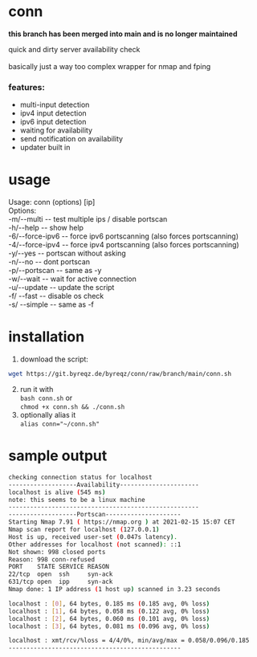 # conn

__this branch has been merged into main and is no longer maintained__

quick and dirty server availability check <br> <br>
basically just a way too complex wrapper for nmap and fping <br>

### features: 
- multi-input detection
- ipv4 input detection
- ipv6 input detection
- waiting for availability
- send notification on availability
- updater built in

# usage
Usage: conn (options) [ip] <br>
Options: <br>
 -m/--multi -- test multiple ips / disable portscan <br>
 -h/--help -- show help <br>
 -6/--force-ipv6 -- force ipv6 portscanning (also forces portscanning) <br>
 -4/--force-ipv4 -- force ipv4 portscanning (also forces portscanning) <br>
 -y/--yes -- portscan without asking <br>
 -n/--no -- dont portscan <br>
 -p/--portscan -- same as -y <br>
 -w/--wait -- wait for active connection <br>
 -u/--update -- update the script <br>
 -f/ --fast -- disable os check <br>
 -s/ --simple -- same as -f <br>

# installation
1. download the script: <br>
```bash
wget https://git.byreqz.de/byreqz/conn/raw/branch/main/conn.sh
```
2. run it with <br>
``
bash conn.sh
``
or <br>
``
chmod +x conn.sh && ./conn.sh
``
3. optionally alias it <br>
``alias conn="~/conn.sh"``

# sample output
```bash
checking connection status for localhost
-------------------Availability----------------------
localhost is alive (545 ms)
note: this seems to be a linux machine
-----------------------------------------------------
-------------------Portscan---------------------
Starting Nmap 7.91 ( https://nmap.org ) at 2021-02-15 15:07 CET
Nmap scan report for localhost (127.0.0.1)
Host is up, received user-set (0.047s latency).
Other addresses for localhost (not scanned): ::1
Not shown: 998 closed ports
Reason: 998 conn-refused
PORT    STATE SERVICE REASON
22/tcp  open  ssh     syn-ack
631/tcp open  ipp     syn-ack
Nmap done: 1 IP address (1 host up) scanned in 3.23 seconds

localhost : [0], 64 bytes, 0.185 ms (0.185 avg, 0% loss)
localhost : [1], 64 bytes, 0.058 ms (0.122 avg, 0% loss)
localhost : [2], 64 bytes, 0.060 ms (0.101 avg, 0% loss)
localhost : [3], 64 bytes, 0.081 ms (0.096 avg, 0% loss)

localhost : xmt/rcv/%loss = 4/4/0%, min/avg/max = 0.058/0.096/0.185
------------------------------------------------
```
